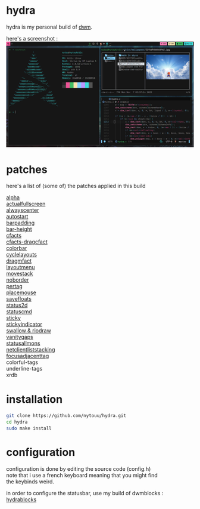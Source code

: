 # hydra
hydra is my personal build of [dwm](https://dwm.suckless.org/).

here's a screenshot :\
![screenshot](https://raw.githubusercontent.com/nytouu/hydra/master/screenshot.png)

# patches
here's a list of (some of) the patches applied in this build

[alpha](https://dwm.suckless.org/patches/alpha/)\
[actualfullscreen](https://dwm.suckless.org/patches/actualfullscreen/)\
[alwayscenter](https://dwm.suckless.org/patches/alwayscenter/)\
[autostart](https://dwm.suckless.org/patches/autostart/)\
[barpadding](https://dwm.suckless.org/patches/barpadding/)\
[bar-height](https://dwm.suckless.org/patches/bar_height/)\
[cfacts](https://dwm.suckless.org/patches/cfacts/)\
[cfacts-dragcfact](https://github.com/bakkeby/patches/wiki/dragcfact)\
[colorbar](https://dwm.suckless.org/patches/colorbar/)\
[cyclelayouts](https://dwm.suckless.org/patches/cyclelayouts/)\
[dragmfact](https://github.com/bakkeby/patches/wiki/dragmfact)\
[layoutmenu](https://dwm.suckless.org/patches/layoutmenu/)\
[movestack](https://dwm.suckless.org/patches/movestack/)\
[noborder](https://dwm.suckless.org/patches/noborder/)\
[pertag](https://dwm.suckless.org/patches/pertag/)\
[placemouse](https://github.com/bakkeby/patches/wiki/placemouse)\
[savefloats](https://dwm.suckless.org/patches/save_floats/)\
[status2d](https://dwm.suckless.org/patches/status2d/)\
[statuscmd](https://dwm.suckless.org/patches/statuscmd/)\
[sticky](https://dwm.suckless.org/patches/sticky/)\
[stickyindicator](https://dwm.suckless.org/patches/stickyindicator/)\
[swallow & riodraw](https://github.com/bakkeby/patches/wiki/riodraw)\
[vanitygaps](https://dwm.suckless.org/patches/vanitygaps/)\
[statusallmons](https://dwm.suckless.org/patches/statusallmons/)\
[netclientliststacking](https://github.com/bakkeby/patches/wiki/netclientliststacking)\
[focusadjacenttag](https://dwm.suckless.org/patches/focusadjacenttag/)\
colorful-tags\
underline-tags\
xrdb

# installation
```sh
git clone https://github.com/nytouu/hydra.git
cd hydra
sudo make install
```

# configuration
configuration is done by editing the source code (config.h)\
note that i use a french keyboard meaning that you might find\
the keybinds weird.

in order to configure the statusbar, use my build of dwmblocks :\
[hydrablocks](https://github.com/nytouu/hydrablocks)
